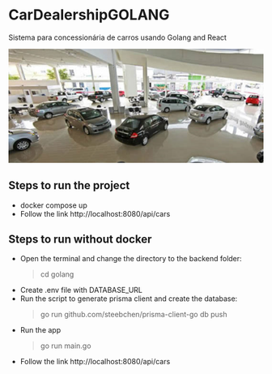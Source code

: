 # CarDealershipGOLANG
Sistema para concessionária de carros usando Golang and React

![screenshot](assets/banner.png)

## Steps to run the project
- docker compose up
- Follow the link http://localhost:8080/api/cars


## Steps to run without docker
- Open the terminal and change the directory to the backend folder:
    > cd golang
- Create .env file with DATABASE_URL
- Run the script to generate prisma client and create the database:
    > go run github.com/steebchen/prisma-client-go db push
- Run the app
    > go run main.go
- Follow the link http://localhost:8080/api/cars
